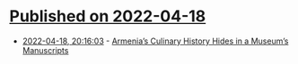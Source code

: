 # [Published on 2022-04-18](index.md)

* [2022-04-18, 20:16:03](https://news.ycombinator.com/item?id=31075888) - [Armenia’s Culinary History Hides in a Museum’s Manuscripts](https://www.atlasobscura.com/articles/armenian-food-history-manuscripts)
